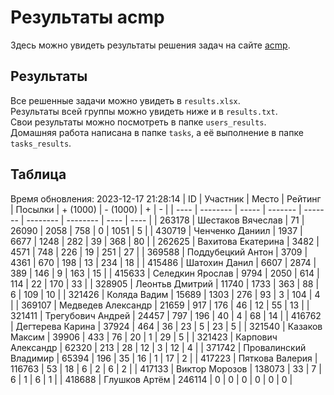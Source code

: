 # Результаты acmp
Здесь можно увидеть результаты решения задач на сайте [acmp](https://acmp.ru). 

## Результаты
Все решенные задачи можно увидеть в `results.xlsx`.  
Результаты всей группы можно увидеть ниже и в `results.txt`.  
Свои результаты можно посмотреть в папке `users_results`.  
Домашняя работа написана в папке `tasks`, а её выполнение в папке `tasks_results`.

## Таблица
Время обновления: 2023-12-17 21:28:14
| ID   | Участник | Место | Рейтинг | Посылки | + (1000) | - (1000) | +    | -    |
| ---- | -------- | ----- | ------- | ------- | -------- | -------- | ---- | ---- |
| 263178 | Шестаков Вячеслав | 71 | 26090 | 2058 | 758 | 0 | 1051 | 5 |
| 430719 | Ченченко Даниил | 1937 | 6677 | 1248 | 282 | 39 | 368 | 80 |
| 262625 | Вахитова Екатерина | 3482 | 4571 | 748 | 226 | 19 | 251 | 27 |
| 369588 | Поддубецкий Антон | 3709 | 4361 | 670 | 198 | 13 | 234 | 18 |
| 415486 | Шатохин Данил | 6607 | 2874 | 389 | 146 | 9 | 163 | 15 |
| 415633 | Селедкин Ярослав | 9794 | 2050 | 614 | 114 | 22 | 170 | 33 |
| 328905 | Леонтьв Дмитрий | 11740 | 1733 | 363 | 88 | 6 | 109 | 10 |
| 321426 | Коляда Вадим | 15689 | 1303 | 276 | 93 | 3 | 104 | 4 |
| 369107 | Медведев Александр | 21659 | 917 | 176 | 46 | 12 | 55 | 13 |
| 321411 | Трегубович Андрей | 24457 | 797 | 196 | 40 | 4 | 68 | 14 |
| 416762 | Дегтерева Карина | 37924 | 464 | 36 | 23 | 5 | 23 | 5 |
| 321540 | Казаков Максим | 39906 | 433 | 76 | 20 | 1 | 29 | 5 |
| 321423 | Карпович Александр | 62320 | 213 | 28 | 12 | 3 | 12 | 4 |
| 371742 | Провалинский Владимир | 65394 | 196 | 35 | 16 | 1 | 17 | 2 |
| 417223 | Пяткова Валерия | 116763 | 53 | 18 | 6 | 2 | 6 | 2 |
| 417133 | Виктор Морозов | 138073 | 33 | 7 | 6 | 1 | 6 | 1 |
| 418688 | Глушков Артём | 246114 | 0 | 0 | 0 | 0 | 0 | 0 |
